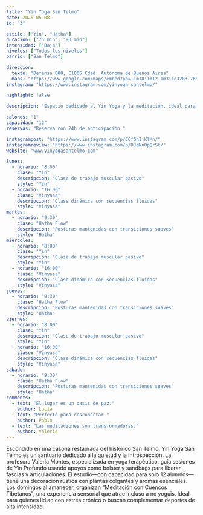 ```yaml
---
title: "Yin Yoga San Telmo"
date: 2025-05-08
id: "3"

estilo: ["Yin", "Hatha"]
duracion: ["75 min", "90 min"]
intensidad: ["Baja"]
niveles: ["Todos los niveles"]
barrio: ["San Telmo"]

direccion:
  texto: "Defensa 800, C1065 Cdad. Autónoma de Buenos Aires"
  maps: "https://www.google.com/maps/embed?pb=!1m18!1m12!1m3!1d3283.765432109876!2d-58.3800000!3d-34.6100000!2m3!1f0!2f0!3f0!3m2!1i1024!2i768!4f13.1!3m3!1m2!1s0x0%3A0xabcdef1234567890!2sYin%20Yoga%20San%20Telmo!5e0!3m2!1sen!2sar!4v1746203200000!5m2!1sen!2sar"
instagram: "https://www.instagram.com/yinyoga_santelmo/"

highlight: false

descripcion: "Espacio dedicado al Yin Yoga y la meditación, ideal para liberar tensiones profundas."

salones: "1"
capacidad: "12"
reservas: "Reserva con 24h de anticipación."

instagrampost: "https://www.instagram.com/p/C6fGhIjKlMn/"
instagramreview: "https://www.instagram.com/p/DJdNnOpQrSt/"
website: "www.yinyogasantelmo.com"

lunes:
  - horario: "8:00"
    clase: "Yin"
    descripcion: "Clase de trabajo muscular pasivo"
    style: "Yin"
  - horario: "16:00"
    clase: "Vinyasa"
    descripcion: "Clase dinámica con secuencias fluidas"
    style: "Vinyasa"
martes:
  - horario: "9:30"
    clase: "Hatha Flow"
    descripcion: "Posturas mantenidas con transiciones suaves"
    style: "Hatha"
miercoles:
  - horario: "8:00"
    clase: "Yin"
    descripcion: "Clase de trabajo muscular pasivo"
    style: "Yin"
  - horario: "16:00"
    clase: "Vinyasa"
    descripcion: "Clase dinámica con secuencias fluidas"
    style: "Vinyasa"
jueves:
  - horario: "9:30"
    clase: "Hatha Flow"
    descripcion: "Posturas mantenidas con transiciones suaves"
    style: "Hatha"
viernes:
  - horario: "8:00"
    clase: "Yin"
    descripcion: "Clase de trabajo muscular pasivo"
    style: "Yin"
  - horario: "16:00"
    clase: "Vinyasa"
    descripcion: "Clase dinámica con secuencias fluidas"
    style: "Vinyasa"
sabado:
  - horario: "9:30"
    clase: "Hatha Flow"
    descripcion: "Posturas mantenidas con transiciones suaves"
    style: "Hatha"
comments:
  - text: "El lugar es un oasis de paz."
    author: Lucía
  - text: "Perfecto para desconectar."
    author: Pablo
  - text: "Las meditaciones son transformadoras."
    author: Valeria
---
```


Escondido en una casona restaurada del histórico San Telmo, Yin Yoga San Telmo es un santuario dedicado a la quietud y la introspección. La profesora Valeria Montes, especializada en yoga terapéutico, guía sesiones de Yin Profundo usando apoyos como bolster y sandbags para liberar fascias y articulaciones. El estudio—con capacidad para solo 12 alumnos—tiene una decoración rústica con plantas colgantes y aromas esenciales. Los domingos al amanecer, organizan "Meditación con Cuencos Tibetanos", una experiencia sensorial que atrae incluso a no yoguis. Ideal para quienes lidian con estrés crónico o buscan complementar deportes de alta intensidad.